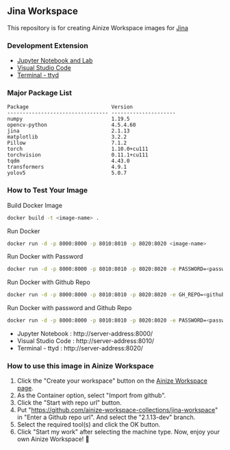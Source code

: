 ## Jina Workspace
This repository is for creating Ainize Workspace images for [Jina](https://github.com/jina-ai/jina)

### Development Extension
- [Jupyter Notebook and Lab](https://jupyter.org/)
- [Visual Studio Code](https://github.com/cdr/code-server)
- [Terminal - ttyd](https://github.com/tsl0922/ttyd)

### Major Package List
```
Package                           Version
--------------------------------- ---------------------
numpy                             1.19.5
opencv-python                     4.5.4.60
jina                              2.1.13
matplotlib                        3.2.2
Pillow                            7.1.2
torch                             1.10.0+cu111
torchvision                       0.11.1+cu111
tqdm                              4.43.0
transformers                      4.9.1
yolov5                            5.0.7
```

### How to Test Your Image
Build Docker Image
```bash
docker build -t <image-name> .
```
Run Docker
```bash
docker run -d -p 8000:8000 -p 8010:8010 -p 8020:8020 <image-name>
```
Run Docker with Password
```bash
docker run -d -p 8000:8000 -p 8010:8010 -p 8020:8020 -e PASSWORD=<password> <image-name>
```
Run Docker with Github Repo
```bash
docker run -d -p 8000:8000 -p 8010:8010 -p 8020:8020 -e GH_REPO=<github-repo> <image-name>
```
Run Docker with password and Github Repo
```bash
docker run -d -p 8000:8000 -p 8010:8010 -p 8020:8020 -e PASSWORD=<password> -e GH_REPO=<github-repo> <image-name>
```

* Jupyter Notebook : http://server-address:8000/
* Visual Studio Code : http://server-address:8010/
* Terminal - ttyd : http://server-address:8020/

### How to use this image in Ainize Workspace
1. Click the "Create your workspace" button on the [Ainize Workspace page](https://ainize.ai/workspace).
2. As the Container option, select "Import from github".
3. Click the "Start with repo url" button.
4. Put "https://github.com/ainize-workspace-collections/jina-workspace" in "Enter a Github repo url". And select the "2.1.13-dev" branch.
5. Select the required tool(s) and click the OK button.
6. Click "Start my work" after selecting the machine type.
Now, enjoy your own Ainize Workspace! 🎉